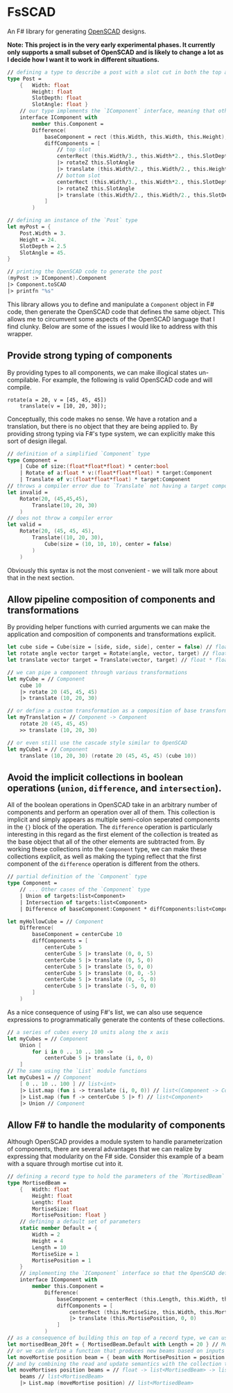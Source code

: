 # FsSCAD
An F# library for generating [OpenSCAD](https://github.com/openscad/openscad/) designs.

**Note: This project is in the very early experimental phases. It currently only supports a small subset of OpenSCAD and is likely to change a lot as I decide how I want it to work in different situations.**

```fs
// defining a type to describe a post with a slot cut in both the top and bottom
type Post =
    {   Width: float
        Height: float
        SlotDepth: float
        SlotAngle: float }
    // our type implements the `IComponent` interface, meaning that other objects can expect to find the `Component` property which exposes the internal structure of the component.
    interface IComponent with
        member this.Component =
        Difference(
            baseComponent = rect (this.Width, this.Width, this.Height),
            diffComponents = [
                // top slot
                centerRect (this.Width/3., this.Width*2., this.SlotDepth)
                |> rotateZ this.SlotAngle
                |> translate (this.Width/2., this.Width/2., this.Height-this.SlotDepth/2.)
                // bottom slot
                centerRect (this.Width/3., this.Width*2., this.SlotDepth)
                |> rotateZ this.SlotAngle
                |> translate (this.Width/2., this.Width/2., this.SlotDepth/2.)
            ]
        )

// defining an instance of the `Post` type
let myPost = {
    Post.Width = 3.
    Height = 24.
    SlotDepth = 2.5
    SlotAngle = 45.
}

// printing the OpenSCAD code to generate the post
(myPost :> IComponent).Component
|> Component.toSCAD
|> printfn "%s"
```

This library allows you to define and manipulate a `Component` object in F# code, then generate the OpenSCAD code that defines the same object. This allows me to circumvent some aspects of the OpenSCAD language that I find clunky. Below are some of the issues I would like to address with this wrapper.

## Provide strong typing of components
By providing types to all components, we can make illogical states un-compilable. For example, the following is valid OpenSCAD code and will compile.
```scad
rotate(a = 20, v = [45, 45, 45])
    translate(v = [10, 20, 30]);
```
Conceptually, this code makes no sense. We have a rotation and a translation, but there is no object that they are being applied to. By providing strong typing via F#'s type system, we can explicitly make this sort of design illegal.
```fs
// definition of a simplified `Component` type
type Component =
    | Cube of size:(float*float*float) * center:bool
    | Rotate of a:float * v:(float*float*float) * target:Component
    | Translate of v:(float*float*float) * target:Component
// throws a compiler error due to `Translate` not having a target component
let invalid =
    Rotate(20, (45,45,45),
        Translate(10, 20, 30)
    )
// does not throw a compiler error
let valid =
    Rotate(20, (45, 45, 45),
        Translate((10, 20, 30),
            Cube(size = (10, 10, 10), center = false)
        )
    )
```
Obviously this syntax is not the most convenient - we will talk more about that in the next section.


## Allow pipeline composition of components and transformations
By providing helper functions with curried arguments we can make the application and composition of components and transformations explicit.
```fs
let cube side = Cube(size = [side, side, side], center = false) // float -> Component
let rotate angle vector target = Rotate(angle, vector, target) // float -> float * float * float -> Component -> Component
let translate vector target = Translate(vector, target) // float * float * float -> Component -> Component

// we can pipe a component through various transformations
let myCube = // Component
    cube 10
    |> rotate 20 (45, 45, 45)
    |> translate (10, 20, 30)

// or define a custom transformation as a composition of base transformations
let myTranslation = // Component -> Component
    rotate 20 (45, 45, 45)
    >> translate (10, 20, 30)

// or even still use the cascade style similar to OpenSCAD
let myCube1 = // Component
    translate (10, 20, 30) (rotate 20 (45, 45, 45) (cube 10))
```


## Avoid the implicit collections in boolean operations (`union`, `difference`, and `intersection`).
All of the boolean operations in OpenSCAD take in an arbitrary number of components and perform an operation over all of them. This collection is implicit and simply appears as multiple semi-colon seperated components in the `{}` block of the operation. The `difference` operation is particularly interesting in this regard as the first element of the collection is treated as the base object that all of the other elements are subtracted from. By working these collections into the `Component` type, we can make these collections explicit, as well as making the typing reflect that the first component of the `difference` operation is different from the others.
```fs
// partial definition of the `Component` type
type Component =
    // ... Other cases of the `Component` type
    | Union of targets:list<Component>
    | Intersection of targets:list<Component>
    | Difference of baseComponent:Component * diffComponents:list<Component>

let myHollowCube = // Component
    Difference(
        baseComponent = centerCube 10
        diffComponents = [
            centerCube 5
            centerCube 5 |> translate (0, 0, 5)
            centerCube 5 |> translate (0, 5, 0)
            centerCube 5 |> translate (5, 0, 0)
            centerCube 5 |> translate (0, 0, -5)
            centerCube 5 |> translate (0, -5, 0)
            centerCube 5 |> translate (-5, 0, 0)
        ]
    )
```

As a nice consequence of using F#'s list, we can also use sequence expressions to programmatically generate the contents of these collections.
```fs
// a series of cubes every 10 units along the x axis
let myCubes = // Component
    Union [
        for i in 0 .. 10 .. 100 ->
            centerCube 5 |> translate (i, 0, 0)
    ]
// The same using the `List` module functions
let myCubes1 = // Component
    [ 0 .. 10 .. 100 ] // list<int>
    |> List.map (fun i -> translate (i, 0, 0)) // list<(Component -> Component)>
    |> List.map (fun f -> centerCube 5 |> f) // list<Component>
    |> Union // Component
```

## Allow F# to handle the modularity of components
Although OpenSCAD provides a module system to handle parameterization of components, there are several advantages that we can realize by expressing that modularity on the F# side. Consider this example of a beam with a square through mortise cut into it.
```fs
// defining a record type to hold the parameters of the `MortisedBeam` object
type MortisedBeam =
    {   Width: float
        Height: float
        Length: float
        MortiseSize: float
        MortisePosition: float }
    // defining a default set of parameters
    static member Default = {
        Width = 2
        Height = 4
        Length = 10
        MortiseSize = 1
        MortisePosition = 1
    }
    // implementing the `IComponent` interface so that the OpenSCAD definition can be generated
    interface IComponent with
        member this.Component =
            Difference(
                baseComponent = centerRect (this.Length, this.Width, this.Height)
                diffComponents = [
                    centerRect (this.MortiseSize, this.Width, this.MortiseSize)
                    |> translate (this.MortisePosition, 0, 0)
                ]
            )
// as a consequence of building this on top of a record type, we can use copy and update semantics to create a new version of the beam based on the defaults
let mortisedBeam_20ft = { MortisedBeam.Default with Length = 20 } // MortisedBeam
// or we can define a function that produces new beams based on inputs
let moveMortise position beam = { beam with MortisePosition = position } // float -> MortisedBeam -> MortisedBeam
// and by combining the read and update semantics with the collection types from F#, we can efficiently perform changes on a collection of components
let moveMortises position beams = // float -> list<MortisedBeam> -> list<MortisedBeam>
    beams // list<MortisedBeam>
    |> List.map (moveMortise position) // list<MortisedBeam>
```
